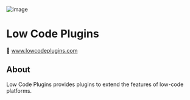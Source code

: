 ![image](https://www.lowcodeplugins.com/logo.svg)

# Low Code Plugins

🔗 www.lowcodeplugins.com

## About

Low Code Plugins provides plugins to extend the features of low-code platforms.
